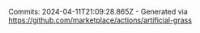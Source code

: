 Commits: 2024-04-11T21:09:28.865Z - Generated via https://github.com/marketplace/actions/artificial-grass
<br>
